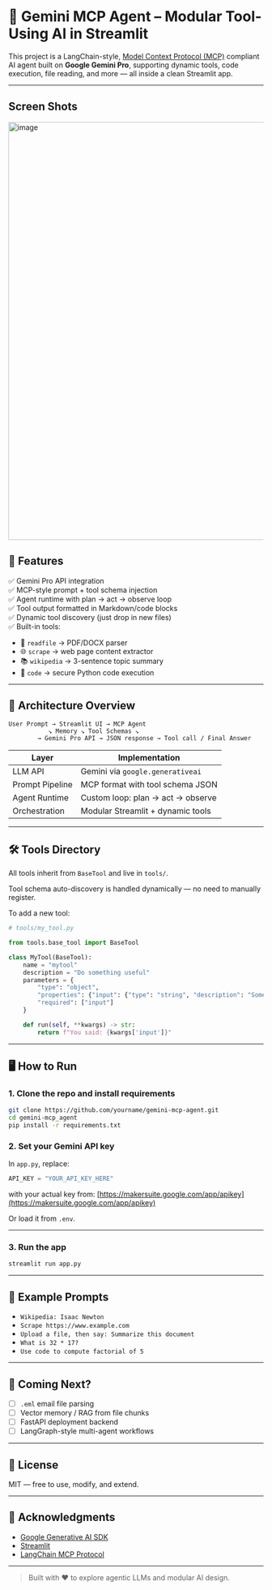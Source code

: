 # 🤖 Gemini MCP Agent – Modular Tool-Using AI in Streamlit

This project is a LangChain-style, [Model Context Protocol (MCP)](https://smith.langchain.com/hub/langchain/MCP) compliant AI agent built on **Google Gemini Pro**, supporting dynamic tools, code execution, file reading, and more — all inside a clean Streamlit app.

---

## Screen Shots

<img width="1783" height="824" alt="image" src="https://github.com/user-attachments/assets/2bf3d719-8f14-484f-8a74-37bcaac54a90" />


## 🚀 Features

✅ Gemini Pro API integration  
✅ MCP-style prompt + tool schema injection  
✅ Agent runtime with plan → act → observe loop  
✅ Tool output formatted in Markdown/code blocks  
✅ Dynamic tool discovery (just drop in new files)  
✅ Built-in tools:
- 📄 `readfile` → PDF/DOCX parser
- 🌐 `scrape` → web page content extractor
- 📚 `wikipedia` → 3-sentence topic summary
- 🧮 `code` → secure Python code execution

---

## 🧠 Architecture Overview

```
User Prompt → Streamlit UI → MCP Agent
           ↘︎ Memory ↘︎ Tool Schemas ↘︎
        → Gemini Pro API → JSON response → Tool call / Final Answer
```

| Layer              | Implementation                     |
|-------------------|-------------------------------------|
| LLM API           | Gemini via `google.generativeai`    |
| Prompt Pipeline   | MCP format with tool schema JSON    |
| Agent Runtime     | Custom loop: plan → act → observe   |
| Orchestration     | Modular Streamlit + dynamic tools   |

---

## 🛠️ Tools Directory

All tools inherit from `BaseTool` and live in `tools/`.

Tool schema auto-discovery is handled dynamically — no need to manually register.

To add a new tool:

```python
# tools/my_tool.py

from tools.base_tool import BaseTool

class MyTool(BaseTool):
    name = "mytool"
    description = "Do something useful"
    parameters = {
        "type": "object",
        "properties": {"input": {"type": "string", "description": "Some input"}},
        "required": ["input"]
    }

    def run(self, **kwargs) -> str:
        return f"You said: {kwargs['input']}"
```

---

## 🖥️ How to Run

### 1. Clone the repo and install requirements

```bash
git clone https://github.com/yourname/gemini-mcp-agent.git
cd gemini-mcp_agent
pip install -r requirements.txt
```

### 2. Set your Gemini API key

In `app.py`, replace:

```python
API_KEY = "YOUR_API_KEY_HERE"
```

with your actual key from: [https://makersuite.google.com/app/apikey](https://makersuite.google.com/app/apikey)

Or load it from `.env`.

---

### 3. Run the app

```bash
streamlit run app.py
```

---

## 💬 Example Prompts

- `Wikipedia: Isaac Newton`
- `Scrape https://www.example.com`
- `Upload a file, then say: Summarize this document`
- `What is 32 * 17?`
- `Use code to compute factorial of 5`

---

## 🧩 Coming Next?

- [ ] `.eml` email file parsing
- [ ] Vector memory / RAG from file chunks
- [ ] FastAPI deployment backend
- [ ] LangGraph-style multi-agent workflows

---

## 📄 License

MIT — free to use, modify, and extend.

---

## 🙌 Acknowledgments

- [Google Generative AI SDK](https://ai.google.dev/)
- [Streamlit](https://streamlit.io/)
- [LangChain MCP Protocol](https://smith.langchain.com/hub/langchain/MCP)

---

> Built with ❤️ to explore agentic LLMs and modular AI design.
